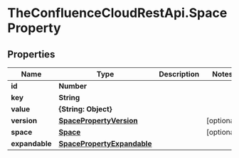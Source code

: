 # TheConfluenceCloudRestApi.SpaceProperty

## Properties
Name | Type | Description | Notes
------------ | ------------- | ------------- | -------------
**id** | **Number** |  | 
**key** | **String** |  | 
**value** | **{String: Object}** |  | 
**version** | [**SpacePropertyVersion**](SpacePropertyVersion.md) |  | [optional] 
**space** | [**Space**](Space.md) |  | [optional] 
**expandable** | [**SpacePropertyExpandable**](SpacePropertyExpandable.md) |  | 

